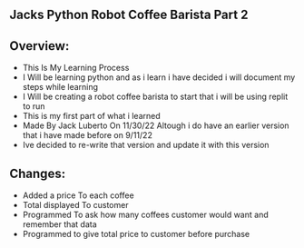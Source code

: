 
## Jacks Python Robot Coffee Barista Part 2 

## Overview:
* This Is My Learning Process
* I Will be learning python and as i learn i have decided i will document my steps while learning
* I Will be creating a robot coffee barista to start that i will be using replit to run
* This is my first part of what i learned
* Made By Jack Luberto On 11/30/22 Altough i do have an earlier version that i have made before on 9/11/22
* Ive decided to re-write that version and update it with this version

## Changes: 
* Added a price To each coffee
* Total displayed To customer 
* Programmed To ask how many coffees customer would want and remember that data
* Programmed to give total price to customer before purchase 


